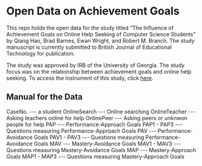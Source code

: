 # Open Data on Achievement Goals

This repo holds the open data for the study titled "The Influence of Achievement Goals on Online Help Seeking of Computer Science Students" by Qiang Hao, Brad Barnes, Ewan Wright, and Robert M. Branch. The study manuscript is currently submitted to British Journal of Educational Technology for publication.

The study was approved by IRB of the University of Georgia. The study focus was on the relationship between achievement goals and online help seeking. To access the instrument of this study, click <a href="http://home.tobeneo.com/2015/10/27/online-help-seeking-survey/">here</a>.

## Manual for the Data

CaseNo.	--- a student
OnlineSearch --- Online searching
OnlineTeacher --- Asking teachers online for help
OnlinePeer --- Asking peers or unknwon people for help
PAP	--- Performance-Approach Goals
PAP1 - PAP3 --- Questions measuring Performance-Approach Goals
PAV	--- Performance-Avoidance Goals
PAV1 - PAV3 --- Questions measuring Performance-Avoidance Goals
MAV	--- Mastery-Avoidance Goals
MAV1 - MAV3 --- Questions measuring Mastery-Avoidance Goals
MAP --- Mastery-Approach Goals
MAP1 - MAP3 --- Questions measuring Mastery-Approach Goals